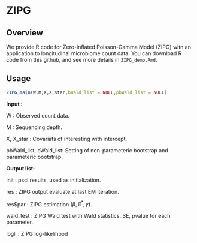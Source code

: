 # ZIPG
## Overview

We provide R code for Zero-inflated Poisson-Gamma Model (ZIPG) witn an application to longitudinal microbiome count data. You can download R code from this github, and see more details in `ZIPG_demo.Rmd`.

## Usage

```R
ZIPG_main(W,M,X,X_star,bWald_list = NULL,pbWald_list = NULL)
```

**Input :**

W : Observed count data.

M : Sequencing depth.

X, X\_star : Covariats of interesting with intercept.

pbWald_list, bWald_list: Setting of  non-parameteric  bootstrap and parameteric bootstrap.

**Output list:**

init : pscl results, used as initialization.

res : ZIPG output evaluate at last EM iteration.

res\$par : ZIPG estimation $(\beta,\beta^*,\gamma)$.

wald_test : ZIPG Wald test with Wald statistics, SE, pvalue for each parameter.

logli : ZIPG log-likelihood

